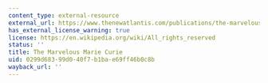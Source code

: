 ```yaml
---
content_type: external-resource
external_url: https://www.thenewatlantis.com/publications/the-marvelous-marie-curie
has_external_license_warning: true
license: https://en.wikipedia.org/wiki/All_rights_reserved
status: ''
title: The Marvelous Marie Curie
uid: 0299d683-99d0-40f7-b1ba-e69ff46b0c8b
wayback_url: ''
---
```

